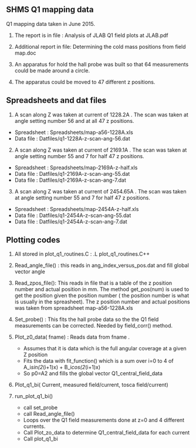 SHMS Q1 mapping data
---------------------------
Q1 mapping data taken in June 2015.

1. The report is in file : Analysis of JLAB Q1 field plots at JLAB.pdf

2. Additional report in file: Determining the cold mass positions from field map.doc

3. An apparatus for hold the hall probe was built so that 64 measurements could be made around a circle.

4. The apparatus could be moved to 47 different z positions.


## Spreadsheets and dat files

1. A scan along Z was taken at current of 1228.2A . The scan was taken at angle setting number 56 and at all 47 z positions.
  * Spreadsheet : Spreadsheets/map-a56-1228A.xls
  * Data file : Datfiles/q1-1228A-z-scan-ang-56.dat

2.  A scan along Z was taken at current of 2169.1A . The scan was taken at angle setting number 55 and 7 for half 47 z positions.
  * Spreadsheet : Spreadsheets/map-2169A-z-half.xls
  * Data file : Datfiles/q1-2169A-z-scan-ang-55.dat
  * Data file : Datfiles/q1-2169A-z-scan-ang-7.dat

3.  A scan along Z was taken at current of 2454.65A . The scan was taken at angle setting number 55 and 7 for half 47 z positions.
  * Spreadsheet : Spreadsheets/map-2454A-z-half.xls
  * Data file : Datfiles/q1-2454A-z-scan-ang-55.dat
  * Data file : Datfiles/q1-2454A-z-scan-ang-7.dat



## Plotting codes

1. All stored in plot_q1_routines.C  :   .L plot_q1_routines.C++

2. Read_angle_file()  : this reads in ang_index_versus_pos.dat and fill global vector angle

3. Read_zpos_file(): This reads in file that is a table of the z position number and actual position in mm. The method get_pos(num) is used to get the position given the position number ( the position number is what is usually in the spreasheet). The z position number and actual positions was taken from spreadsheet map-a56-1228A.xls

4. Set_probe()  : This fits the hall probe data so the the Q1 field measurements can be corrected. Needed by field_corr() method.


5. Plot_z0_data( fname) : Reads data from fname . 
   * Assumes that it is data which is the full angular coverage at a given Z position 
   * Fits the data with fit_function() which is a sum over i=0 to 4 of A_i*sin(2*(i+1)x) + B_i*cos(2*(i+1)x)
   * So p0=A2 and fills the global vector Q1_central_field_data

6. Plot_q1_bi( Current, measured field/current, tosca field/current)

7. run_plot_q1_bi()
   * call set_probe
   * call Read_angle_file()
   * Loops over the Q1 field measurements done at z=0 and 4 different currents.
   * Call Plot_zo_data to determine Q1_central_field_data for each current
   * Call plot_q1_bi
 
